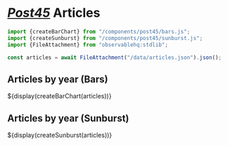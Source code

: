 # [*Post45*](https://post45.org/journal) Articles

```js
import {createBarChart} from "/components/post45/bars.js";
import {createSunburst} from "/components/post45/sunburst.js";
import {FileAttachment} from "observablehq:stdlib";

const articles = await FileAttachment("/data/articles.json").json();
```

## Articles by year (Bars)
<div class="card bars-card">${display(createBarChart(articles))}</div>

## Articles by year (Sunburst)
<div class="card sunburst-card">${display(createSunburst(articles))}</div>